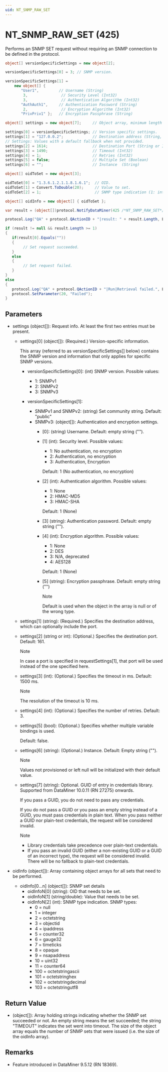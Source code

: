 ```yaml
---
uid: NT_SNMP_RAW_SET
---
```


# NT_SNMP_RAW_SET (425)

Performs an SNMP SET request without requiring an SNMP connection to be defined in the protocol.

```csharp
object[] versionSpecificSettings = new object[2];

versionSpecificSettings[0] = 3; // SNMP version.

versionSpecificSettings[1] =
    new object[] {
       "User1",         // Username (String)
        3,               // Security Level (Int32)
        3,               // Authentication Algorithm (Int32)
       "AuthAuth1",     // Authentication Password (String)
        2,               // Encryption Algorithm (Int32)
       "PrivPriv1" };   // Encryption Passphrase (String)

object[] settings = new object[7];     // Object array, minimum length = 2

settings[0] = versionSpecificSettings; // Version specific settings.
settings[1] = "127.0.0.2";             // Destination address (String, port is optional).
// Settings: Values with a default fallback when not provided.
settings[2] = 1614;                    // Destination Port (String or Int32, will not overwrite the port specified with the IP address)
settings[3] = 1490;                    // Timeout (Int32)
settings[4] = 1;                       // Retries (Int32)
settings[5] = false;                   // Multiple Set (Boolean)
settings[6] = "";                      // Instance  (String)

object[] oidToSet = new object[3];

oidToSet[0] = "1.3.6.1.2.1.1.8.1.6.1";  // OID.
oidToSet[1] = Convert.ToDouble(20);     // Value to set.
oidToSet[2] = 1;                        // SNMP type indication (1: integer).

object[] oidInfo = new object[] { oidToSet };

var result = (object[])protocol.NotifyDataMiner(425 /*NT_SNMP_RAW_SET*/, settings, oidInfo);

protocol.Log("QA" + protocol.QActionID + "|result: " + result.Length, LogType.Error, LogLevel.NoLogging);

if (result != null && result.Length >= 1)
{
   if(result[0].Equals(""))
   {
        // Set request succeeded.
   }
   else
   {
        // Set request failed.
   }
}
else
{
   protocol.Log("QA" + protocol.QActionID + "|Run|Retrieval failed.", LogType.Error, LogLevel.NoLogging);
   protocol.SetParameter(20, "Failed");
}
```

## Parameters

- settings (object[]): Request info. At least the first two entries must be present.
  - settings[0] (object[]): (Required.) Version-specific information.

    This array (referred to as versionSpecificSettings[] below) contains the SNMP version and information that only applies for specific SNMP versions.

    - versionSpecificSettings[0]: (int) SNMP version. Possible values:

      - 1: SNMPv1
      - 2: SNMPv2
      - 3: SNMPv3

    - versionSpecificSettings[1]:

      - SNMPv1 and SNMPv2: (string) Set community string. Default: "public"
      - SNMPv3: (object[]): Authentication and encryption settings.
        - [0]: (string) Username. Default: empty string ("").
        - [1] (int): Security level. Possible values:
          - 1: No authentication, no encryption
          - 2: Authentication, no encryption
          - 3: Authentication, Encryption

          Default: 1 (No authentication, no encryption)
        - [2] (int): Authentication algorithm. Possible values:
          - 1: None
          - 2: HMAC-MD5
          - 3: HMAC-SHA

          Default: 1 (None)
        - [3] (string): Authentication password. Default: empty string ("").
        - [4] (int): Encryption algorithm. Possible values:
          - 1: None
          - 2: DES
          - 3: N/A, deprecated
          - 4: AES128
          
          Default: 1 (None)
        - [5] (string): Encryption passphrase. Default: empty string ("")

          > [!NOTE]
          > Default is used when the object in the array is null or of the wrong type.

  - settings[1] (string): (Required.) Specifies the destination address, which can optionally include the port.
  - settings[2] (string or int): (Optional.) Specifies the destination port. Default: 161.

    > [!NOTE]
    > In case a port is specified in requestSettings[1], that port will be used instead of the one specified here.
  - settings[3] (int): (Optional.) Specifies the timeout in ms. Default: 1500 ms.

    > [!NOTE]
    > The resolution of the timeout is 10 ms.
  - settings[4] (int): (Optional.) Specifies the number of retries. Default: 3.
  - settings[5] (bool): (Optional.) Specifies whether multiple variable bindings is used.

    Default: false.
  - settings[6] (string): (Optional.) Instance. Default: Empty string ("").

    > [!NOTE]
    > Values not provisioned or left null will be initialized with their default value.
  - settings[7] (string): Optional. GUID of entry in credentials library. Supported from DataMiner 10.0.11 (RN 27275) onwards.

    If you pass a GUID, you do not need to pass any credentials.

    If you do not pass a GUID or you pass an empty string instead of a GUID, you must pass credentials in plain text. When you pass neither a GUID nor plain-text credentials, the request will be considered invalid.

    > [!NOTE]
    >
    > - Library credentials take precedence over plain-text credentials.
    > - If you pass an invalid GUID (either a non-existing GUID or a GUID of an incorrect type), the request will be considered invalid. There will be no fallback to plain-text credentials.

- oidInfo (object[]): Array containing object arrays for all sets that need to be performed.
  - oidInfo[0…n] (object[]): SNMP set details
    - oidInfoN[0] (string): OID that needs to be set.
    - oidInfoN[1] (string/double): Value that needs to be set.
    - oidInfoN[2] (int): SNMP type indication. SNMP types:
      - 0 = null
      - 1 = integer
      - 2 = octetstring
      - 3 = objectid
      - 4 = ipaddress
      - 5 = counter32
      - 6 = gauge32
      - 7 = timeticks
      - 8 = opaque
      - 9 = nsapaddress
      - 10 = uint32
      - 11 = counter64
      - 100 = octetstringascii
      - 101 = octetstringhex
      - 102 = octetstringdecimal
      - 103 = octetstringutf8

## Return Value

- (object[]): Array holding strings indicating whether the SNMP set succeeded or not. An empty string means the set succeeded; the string "TIMEOUT" indicates the set went into timeout. The size of the object array equals the number of SNMP sets that were issued (i.e. the size of the oidInfo array).

## Remarks

- Feature introduced in DataMiner 9.5.12 (RN 18369).
